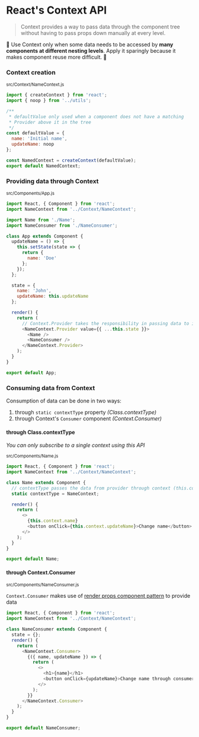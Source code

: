 # React's Context API

> Context provides a way to pass data through the component tree without having to pass props down manually at every level.

🚨 Use Context only when some data needs to be accessed by **many components at different nesting levels**. Apply it sparingly because it makes component reuse more difficult. 🚨

### Context creation

<small>src/Context/NameContext.js</small>

```js
import { createContext } from 'react';
import { noop } from '../utils';

/**
 * defaultValue only used when a component does not have a matching
 * Provider above it in the tree
 */
const defaultValue = {
  name: 'Initial name',
  updateName: noop
};

const NamedContext = createContext(defaultValue);
export default NamedContext;
```

### Providing data through Context

<small>src/Components/App.js</small>

```js
import React, { Component } from 'react';
import NameContext from '../Context/NameContext';

import Name from './Name';
import NameConsumer from './NameConsumer';

class App extends Component {
  updateName = () => {
    this.setState(state => {
      return {
        name: 'Doe'
      };
    });
  };

  state = {
    name: 'John',
    updateName: this.updateName
  };

  render() {
    return (
      // Context.Provider takes the responsibility in passing data to its nested components and those data are passed through its value prop
      <NameContext.Provider value={{ ...this.state }}>
        <Name />
        <NameConsumer />
      </NameContext.Provider>
    );
  }
}

export default App;
```

### Consuming data from Context

Consumption of data can be done in two ways:

1. through `static contextType` property _(Class.contextType)_
2. through Context's `Consumer` component _(Context.Consumer)_

#### through Class.contextType

_You can only subscribe to a single context using this API_

<small>src/Components/Name.js</small>

```js
import React, { Component } from 'react';
import NameContext from '../Context/NameContext';

class Name extends Component {
  // contextType passes the data from provider through context (this.context) property of consuming class.
  static contextType = NameContext;

  render() {
    return (
      <>
        {this.context.name}
        <button onClick={this.context.updateName}>Change name</button>
      </>
    );
  }
}

export default Name;
```

#### through Context.Consumer

<small>src/Components/NameConsumer.js</small>

`Context.Consumer` makes use of [render props component pattern](https://github.com/pranesh239/react-component-patterns/tree/render-props) to provide data

```js
import React, { Component } from 'react';
import NameContext from '../Context/NameContext';

class NameConsumer extends Component {
  state = {};
  render() {
    return (
      <NameContext.Consumer>
        {({ name, updateName }) => {
          return (
            <>
              <h1>{name}</h1>
              <button onClick={updateName}>Change name through consumer</button>
            </>
          );
        }}
      </NameContext.Consumer>
    );
  }
}

export default NameConsumer;
```
